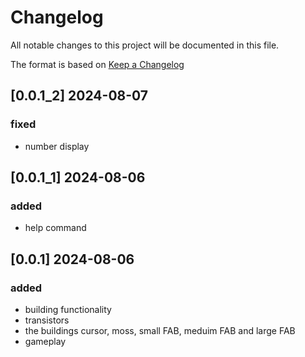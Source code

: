 # Changelog

All notable changes to this project will be documented in this file.

The format is based on [Keep a Changelog](https://keepachangelog.com/en/1.1.0/)

## [0.0.1_2] 2024-08-07

### fixed

- number display

## [0.0.1_1] 2024-08-06

### added

- help command

## [0.0.1] 2024-08-06

### added

- building functionality
- transistors
- the buildings cursor, moss, small FAB, meduim FAB and large FAB
- gameplay
